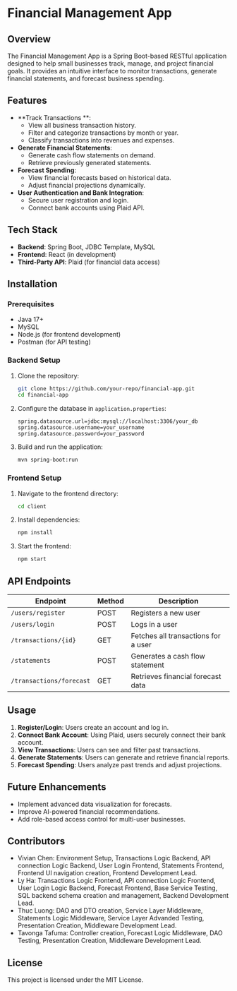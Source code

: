 # Financial Management App

## Overview
The Financial Management App is a Spring Boot-based RESTful application designed to help small businesses track, manage, and project financial goals. It provides an intuitive interface to monitor transactions, generate financial statements, and forecast business spending.

## Features
- **Track Transactions **: 
  - View all business transaction history.
  - Filter and categorize transactions by month or year.
  - Classify transactions into revenues and expenses.
- **Generate Financial Statements**:
  - Generate cash flow statements on demand.
  - Retrieve previously generated statements.
- **Forecast Spending**:
  - View financial forecasts based on historical data.
  - Adjust financial projections dynamically.
- **User Authentication and Bank Integration**:
  - Secure user registration and login.
  - Connect bank accounts using Plaid API.

## Tech Stack
- **Backend**: Spring Boot, JDBC Template, MySQL
- **Frontend**: React (in development)
- **Third-Party API**: Plaid (for financial data access)

## Installation
### Prerequisites
- Java 17+
- MySQL
- Node.js (for frontend development)
- Postman (for API testing)

### Backend Setup
1. Clone the repository:
   ```sh
   git clone https://github.com/your-repo/financial-app.git
   cd financial-app
   ```
2. Configure the database in `application.properties`:
   ```properties
   spring.datasource.url=jdbc:mysql://localhost:3306/your_db
   spring.datasource.username=your_username
   spring.datasource.password=your_password
   ```
3. Build and run the application:
   ```sh
   mvn spring-boot:run
   ```

### Frontend Setup
1. Navigate to the frontend directory:
   ```sh
   cd client
   ```
2. Install dependencies:
   ```sh
   npm install
   ```
3. Start the frontend:
   ```sh
   npm start
   ```

## API Endpoints
| Endpoint | Method | Description |
|----------|--------|-------------|
| `/users/register` | POST | Registers a new user |
| `/users/login` | POST | Logs in a user |
| `/transactions/{id}` | GET | Fetches all transactions for a user|
| `/statements` | POST | Generates a cash flow statement |
| `/transactions/forecast` | GET | Retrieves financial forecast data |

## Usage
1. **Register/Login**: Users create an account and log in.
2. **Connect Bank Account**: Using Plaid, users securely connect their bank account.
3. **View Transactions**: Users can see and filter past transactions.
4. **Generate Statements**: Users can generate and retrieve financial reports.
5. **Forecast Spending**: Users analyze past trends and adjust projections.

## Future Enhancements
- Implement advanced data visualization for forecasts.
- Improve AI-powered financial recommendations.
- Add role-based access control for multi-user businesses.

## Contributors
- Vivian Chen: Environment Setup, Transactions Logic Backend, API connection Logic Backend, User Login Frontend, Statements Frontend, Frontend UI navigation creation, Frontend Development Lead.
- Ly Ha: Transactions Logic Frontend, API connection Logic Frontend, User Login Logic Backend, Forecast Frontend, Base Service Testing, SQL backend schema creation and management, Backend Development Lead.
- Thuc Luong: DAO and DTO creation, Service Layer Middleware, Statements Logic Middleware, Service Layer Advanded Testing, Presentation Creation, Middleware Development Lead.
- Tavonga Tafuma: Controller creation, Forecast Logic Middleware, DAO Testing, Presentation Creation, Middleware Development Lead.

## License
This project is licensed under the MIT License.
